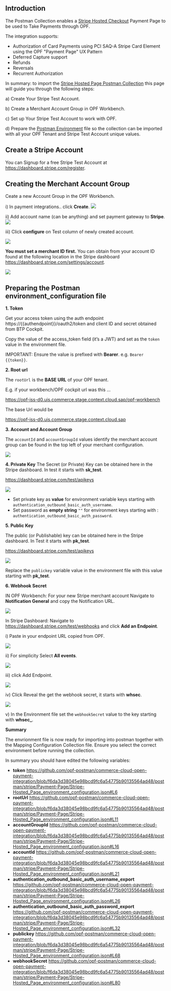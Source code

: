 ## Introduction ##
The Postman Collection enables a [Stripe Hosted Checkout](https://docs.stripe.com/checkout/quickstart) Payment Page to be used to Take Payments through OPF. 

The integration supports:

* Authorization of Card Payments using PCI SAQ-A Stripe Card Element using the OPF "Payment Page" UX Pattern
* Deferred Capture support
* Refunds
* Reversals
* Recurrent Authorization

In summary: to import the [Stripe Hosted Page Postman Collection](Stripe-Hosted_Page_mapping_configuration.json) this page will guide you through the following steps: 

a) Create Your Stripe Test Account.

b) Create a Merchant Account Group in OPF Workbench.

c) Set up Your Stripe Test Account to work with OPF.

d) Prepare the [Postman Environment](Stripe-Hosted_Page_environment_configuration.json) file so the collection can be imported with all your OPF Tenant and Stripe Test Account unique values. 

## Create a Stripe Account ##
You can Signup for a free Stripe Test Account at https://dashboard.stripe.com/register.


## Creating the Merchant Account Group 
Ceate a new Account Group in the OPF Workbench.

i) In payment integrations.. click **Create**.
![](images/opf-payment-integrations.png)

ii) Add account name (can be anything) and set payment gateway to **Stripe**.
![](images/stripe-checkout-set-gateway.png)

iii) Click **configure** on Test column of newly created account.

![](images/opf-account-group-id.png)

**You must set a merchant ID first.**
You can obtain from your account ID found at the following location in the Stripe dashboard <https://dashboard.stripe.com/settings/account>.

![](images/stripe-elements-get-account.png)

## Preparing the Postman environment_configuration file

**1. Token**

Get your access token using the auth endpoint https://{{authendpoint}}/oauth2/token and client ID and secret obtained from BTP Cockpit.

Copy the value of the access_token field (it’s a JWT) and set as the ``token`` value in the environment file.

IMPORTANT: Ensure the value is prefixed with **Bearer**. e.g. ``Bearer {{token}}``.

**2. Root url**

The ``rootUrl`` is the **BASE URL** of your OPF tenant.

E.g. if your workbench/OPF cockpit url was this …

<https://opf-iss-d0.uis.commerce.stage.context.cloud.sap/opf-workbench>

The base Url would be

https://opf-iss-d0.uis.commerce.stage.context.cloud.sap

**3. Account and Account Group**

The ``accountId`` and ``accountGroupId`` values identify the merchant account group can be found in the top left of your merchant configuration.

![](images/opf-account-group-id.png)

**4. Private Key**
The Secret (or Private) Key can be obtained here in the Stripe dashboard. In test it starts with **sk_test**.

<https://dashboard.stripe.com/test/apikeys>

![](images/stripe-elements-get-secret-key.png)

* Set private key as **value** for environment variable keys starting with ``authentication_outbound_basic_auth_username``.
* Set password as **empty string** ``""`` for environment keys starting with : ``authentication_outbound_basic_auth_password``.

**5. Public Key**

The public (or Publishable) key can be obtained here in the Stripe dashboard. In Test it starts with **pk_test**.

<https://dashboard.stripe.com/test/apikeys>

![](images/stripe-elements-get-public-key.png)

Replace the ``publickey`` variable value in the environment file with this value starting with **pk_test**.

**6. Webhook Secret**

IN OPF Workbench: For your new Stripe merchant account Navigate to **Notification General** and copy the Notification URL.

![](images/opf-get-notification-url.png)

In Stripe Dashboard: Navigate to <https://dashboard.stripe.com/test/webhooks> and click **Add an Endpoint**.

i) Paste in your endpoint URL copied from OPF.

![](images/stripe-elements-paste-webook.png)

ii) For simplicity Select **All events**.

![](images/stripe-elements-select-events.png)

iii) click Add Endpoint.

![](images/stripe-elements-add-endpoint.png)

iv) Click Reveal the get the webhook secret, it starts with **whsec**.

![](images/stripe-elements-reveal-whsecret.png)

v) In the Environment file set the ``webhookSecret`` value to the key starting with **whsec_**.

**Summary**

The envrionment file is now ready for importing into postman together with the Mapping Configuration Collection file. Ensure you select the correct environment before running the collection.

In summary you should have edited the following variables:

- **token** https://github.com/opf-postman/commerce-cloud-open-payment-integration/blob/f6da3d38045e98bcd9fc6a54775b90135564ad48/postman/stripe/Payment-Page/Stripe-Hosted_Page_environment_configuration.json#L6
- **rootUrl** https://github.com/opf-postman/commerce-cloud-open-payment-integration/blob/f6da3d38045e98bcd9fc6a54775b90135564ad48/postman/stripe/Payment-Page/Stripe-Hosted_Page_environment_configuration.json#L11
- **accountGroupId** https://github.com/opf-postman/commerce-cloud-open-payment-integration/blob/f6da3d38045e98bcd9fc6a54775b90135564ad48/postman/stripe/Payment-Page/Stripe-Hosted_Page_environment_configuration.json#L16
- **accountId** https://github.com/opf-postman/commerce-cloud-open-payment-integration/blob/f6da3d38045e98bcd9fc6a54775b90135564ad48/postman/stripe/Payment-Page/Stripe-Hosted_Page_environment_configuration.json#L21
- **authentication_outbound_basic_auth_username_export** https://github.com/opf-postman/commerce-cloud-open-payment-integration/blob/f6da3d38045e98bcd9fc6a54775b90135564ad48/postman/stripe/Payment-Page/Stripe-Hosted_Page_environment_configuration.json#L26
- **authentication_outbound_basic_auth_password_export** https://github.com/opf-postman/commerce-cloud-open-payment-integration/blob/f6da3d38045e98bcd9fc6a54775b90135564ad48/postman/stripe/Payment-Page/Stripe-Hosted_Page_environment_configuration.json#L32
- **publickey** https://github.com/opf-postman/commerce-cloud-open-payment-integration/blob/f6da3d38045e98bcd9fc6a54775b90135564ad48/postman/stripe/Payment-Page/Stripe-Hosted_Page_environment_configuration.json#L68
- **webhookSecret** https://github.com/opf-postman/commerce-cloud-open-payment-integration/blob/f6da3d38045e98bcd9fc6a54775b90135564ad48/postman/stripe/Payment-Page/Stripe-Hosted_Page_environment_configuration.json#L80
